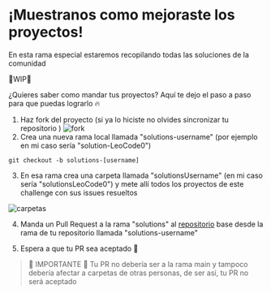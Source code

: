 # ¡Muestranos como mejoraste los proyectos!

En esta rama especial estaremos recopilando todas las soluciones de la comunidad

🚧WIP🚧

¿Quieres saber como mandar tus proyectos? Aquí te dejo el paso a paso para que puedas lograrlo 🔥

1. Haz fork del proyecto (si ya lo hiciste no olvides sincronizar tu repositorio )
   ![fork](https://imgur.com/h2DNJ0y.png)
2. Crea una nueva rama local llamada "solutions-username" (por ejemplo en mi caso sería "solution-LeoCode0")

```
git checkout -b solutions-[username]
```

3. En esa rama crea una carpeta llamada "solutionsUsername" (en mi caso sería "solutionsLeoCode0") y mete allí todos los proyectos de este challenge con sus issues resueltos

![carpetas](https://imgur.com/f45UKTr.png)

4. Manda un Pull Request a la rama "solutions" al [repositorio](https://github.com/LeoCode0/PlatziChallenge--js-dev) base desde la rama de tu repositorio llamada "solutions-username"

5. Espera a que tu PR sea aceptado 👀

> 🚧 IMPORTANTE 🚧
> Tu PR no debería ser a la rama main y tampoco debería afectar a carpetas de otras personas, de ser así, tu PR no será aceptado
